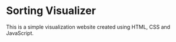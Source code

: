 # Sorting Visualizer
This is a simple visualization website created using HTML, CSS and JavaScript.
